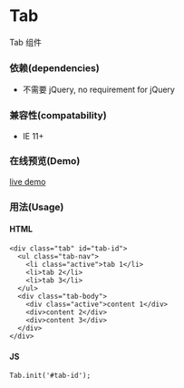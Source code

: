 # Tab
Tab 组件

### 依赖(dependencies)
- 不需要 jQuery, no requirement for jQuery

### 兼容性(compatability)
- IE 11+

### 在线预览(Demo)
[live demo]()

### 用法(Usage)

#### HTML
````
<div class="tab" id="tab-id">
  <ul class="tab-nav">
    <li class="active">tab 1</li>
    <li>tab 2</li>
    <li>tab 3</li>
  </ul>
  <div class="tab-body">
    <div class="active">content 1</div>
    <div>content 2</div>
    <div>content 3</div>
  </div>
</div>
````

#### JS

````
Tab.init('#tab-id');
````
